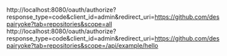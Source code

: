 http://localhost:8080/oauth/authorize?response_type=code&client_id=admin&redirect_uri=https://github.com/despairyoke?tab=repositories&scope=all
http://localhost:8080/oauth/authorize?response_type=code&client_id=admin&redirect_uri=https://github.com/despairyoke?tab=repositories&scope=/api/example/hello